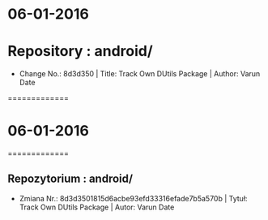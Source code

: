 06-01-2016
==========

# Repository : android/
- Change No.: 8d3d350 | Title: Track Own DUtils Package | Author: Varun Date 




 =============
#    06-01-2016
 =============



Repozytorium : android/ 
--------------------
- Zmiana Nr.: 8d3d3501815d6acbe93efd33316efade7b5a570b | Tytuł: Track Own DUtils Package | Autor: Varun Date
